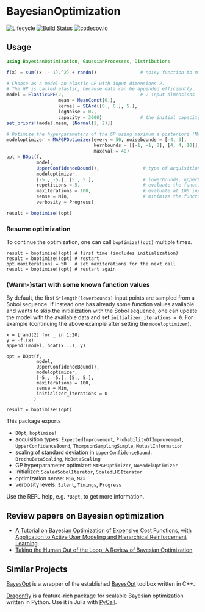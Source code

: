 # BayesianOptimization

![Lifecycle](https://img.shields.io/badge/lifecycle-experimental-orange.svg)<!--
![Lifecycle](https://img.shields.io/badge/lifecycle-maturing-blue.svg)
![Lifecycle](https://img.shields.io/badge/lifecycle-stable-green.svg)
![Lifecycle](https://img.shields.io/badge/lifecycle-retired-orange.svg)
![Lifecycle](https://img.shields.io/badge/lifecycle-archived-red.svg)
![Lifecycle](https://img.shields.io/badge/lifecycle-dormant-blue.svg) -->
[![Build Status](https://travis-ci.org/jbrea/BayesianOptimization.jl.svg?branch=master)](https://travis-ci.org/jbrea/BayesianOptimization.jl)
[![codecov.io](http://codecov.io/github/jbrea/BayesianOptimization.jl/coverage.svg?branch=master)](http://codecov.io/github/jbrea/BayesianOptimization.jl?branch=master)

## Usage

```julia
using BayesianOptimization, GaussianProcesses, Distributions

f(x) = sum((x .- 1).^2) + randn()                # noisy function to minimize

# Choose as a model an elastic GP with input dimensions 2.
# The GP is called elastic, because data can be appended efficiently.
model = ElasticGPE(2,                            # 2 input dimensions
                   mean = MeanConst(0.),         
                   kernel = SEArd([0., 0.], 5.),
                   logNoise = 0.,
                   capacity = 3000)              # the initial capacity of the GP is 3000 samples.
set_priors!(model.mean, [Normal(1, 2)])

# Optimize the hyperparameters of the GP using maximum a posteriori (MAP) estimates every 50 steps
modeloptimizer = MAPGPOptimizer(every = 50, noisebounds = [-4, 3],       # bounds of the logNoise
                                kernbounds = [[-1, -1, 0], [4, 4, 10]],  # bounds of the 3 parameters GaussianProcesses.get_param_names(model.kernel)
                                maxeval = 40)
opt = BOpt(f,
           model,
           UpperConfidenceBound(),                # type of acquisition
           modeloptimizer,                        
           [-5., -5.], [5., 5.],                  # lowerbounds, upperbounds         
           repetitions = 5,                       # evaluate the function for each input 5 times
           maxiterations = 100,                   # evaluate at 100 input positions
           sense = Min,                           # minimize the function
           verbosity = Progress)

result = boptimize!(opt)
```

### Resume optimization

To continue the optimization, one can call `boptimize!(opt)` multiple times.
```
result = boptimize!(opt) # first time (includes initialization)
result = boptimize!(opt) # restart
opt.maxiterations = 50   # set maxiterations for the next call
result = boptimize!(opt) # restart again
```

### (Warm-)start with some known function values

By default, the first `5*length(lowerbounds)` input points are sampled from a
Sobol sequence. If instead one has already some function values available and
wants to skip the initialization with the Sobol sequence, one can update the
model with the available data and set `initializer_iterations = 0`. For example
(continuing the above example after setting the `modeloptimizer`).
```
x = [rand(2) for _ in 1:20]
y = -f.(x)
append!(model, hcat(x...), y)

opt = BOpt(f,
           model,
           UpperConfidenceBound(),
           modeloptimizer,                        
           [-5., -5.], [5., 5.],
           maxiterations = 100,
           sense = Min,
           initializer_iterations = 0
          )

result = boptimize!(opt)
```

This package exports
* `BOpt`, `boptimize!`
* acquisition types: `ExpectedImprovement`, `ProbabilityOfImprovement`, `UpperConfidenceBound`, `ThompsonSamplingSimple`, `MutualInformation`
* scaling of standard deviation in `UpperConfidenceBound`: `BrochuBetaScaling`, `NoBetaScaling`
* GP hyperparameter optimizer: `MAPGPOptimizer`, `NoModelOptimizer`
* Initializer: `ScaledSobolIterator`, `ScaledLHSIterator`
* optimization sense: `Min`, `Max`
* verbosity levels: `Silent`, `Timings`, `Progress`

Use the REPL help, e.g. `?Bopt`, to get more information.

## Review papers on Bayesian optimization

* [A Tutorial on Bayesian Optimization of Expensive Cost Functions, with Application to Active User Modeling and Hierarchical Reinforcement Learning](https://arxiv.org/abs/1012.2599v1)
* [Taking the Human Out of the Loop: A Review of Bayesian Optimization](https://ieeexplore.ieee.org/document/7352306)

## Similar Projects

[BayesOpt](https://github.com/jbrea/BayesOpt.jl) is a wrapper of the established
[BayesOpt](https://github.com/rmcantin/bayesopt) toolbox written in C++.

[Dragonfly](https://github.com/dragonfly/dragonfly) is a feature-rich package
for scalable Bayesian optimization written in Python. Use it in Julia with
[PyCall](https://github.com/JuliaPy/PyCall.jl).
